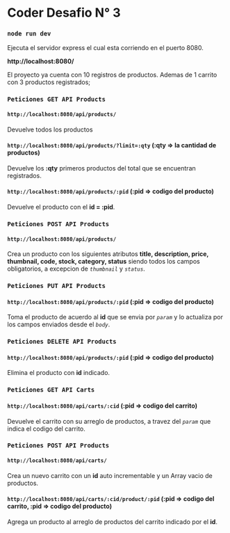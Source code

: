 # Coder Desafio N° 3

### `node run dev`

Ejecuta el servidor express el cual esta corriendo en el puerto 8080.

**http://localhost:8080/**

El proyecto ya cuenta con 10 registros de productos.
Ademas de 1 carrito con 3 productos registrados;

### `Peticiones GET API Products`

#### `http://localhost:8080/api/products/`

Devuelve todos los productos

#### `http://localhost:8080/api/products/?limit=:qty` (:qty => la cantidad de productos)

Devuelve los **:qty** primeros productos del total que se encuentran registrados.

#### `http://localhost:8080/api/products/:pid` (:pid => codigo del producto)

Devuelve el producto con el **id = :pid**.

### `Peticiones POST API Products`

#### `http://localhost:8080/api/products/`

Crea un producto con los siguientes atributos **title, description, price, thumbnail, code, stock, category, status**
siendo todos los campos obligatorios, a excepcion de _`thumbnail`_ y _`status`_.

### `Peticiones PUT API Products`

#### `http://localhost:8080/api/products/:pid` (:pid => codigo del producto)

Toma el producto de acuerdo al **id** que se envia por _`param`_ y lo actualiza por los campos enviados desde el _`body`_.

### `Peticiones DELETE API Products`

#### `http://localhost:8080/api/products/:pid` (:pid => codigo del producto)

Elimina el producto con **id** indicado.



### `Peticiones GET API Carts`

#### `http://localhost:8080/api/carts/:cid` (:pid => codigo del carrito)

Devuelve el carrito con su arreglo de productos, a travez del _`param`_ que indica el codigo del carrito.

### `Peticiones POST API Products`

#### `http://localhost:8080/api/carts/`

Crea un nuevo carrito con un **id** auto incrementable y un Array vacio de productos.

#### `http://localhost:8080/api/carts/:cid/product/:pid` (:pid => codigo del carrito, :pid => codigo del producto)

Agrega un producto al arreglo de productos del carrito indicado por el **id**.